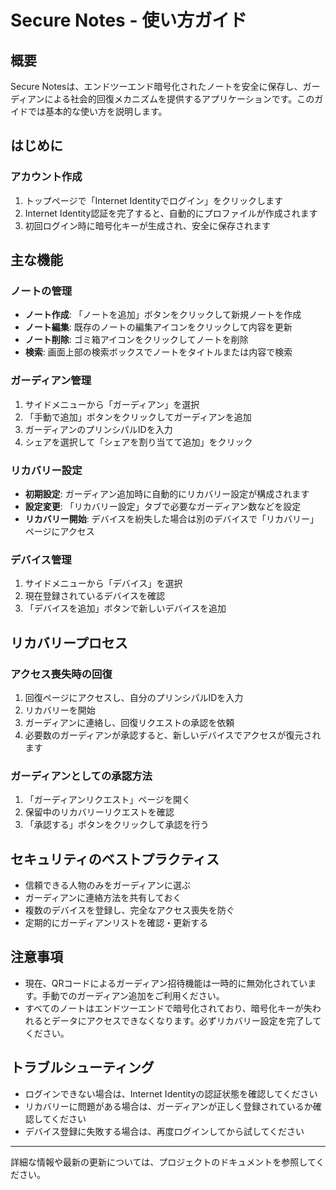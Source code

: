 
# Secure Notes - 使い方ガイド

## 概要
Secure Notesは、エンドツーエンド暗号化されたノートを安全に保存し、ガーディアンによる社会的回復メカニズムを提供するアプリケーションです。このガイドでは基本的な使い方を説明します。

## はじめに

### アカウント作成
1. トップページで「Internet Identityでログイン」をクリックします
2. Internet Identity認証を完了すると、自動的にプロファイルが作成されます
3. 初回ログイン時に暗号化キーが生成され、安全に保存されます

## 主な機能

### ノートの管理
- **ノート作成**: 「ノートを追加」ボタンをクリックして新規ノートを作成
- **ノート編集**: 既存のノートの編集アイコンをクリックして内容を更新
- **ノート削除**: ゴミ箱アイコンをクリックしてノートを削除
- **検索**: 画面上部の検索ボックスでノートをタイトルまたは内容で検索

### ガーディアン管理
1. サイドメニューから「ガーディアン」を選択
2. 「手動で追加」ボタンをクリックしてガーディアンを追加
3. ガーディアンのプリンシパルIDを入力
4. シェアを選択して「シェアを割り当てて追加」をクリック

### リカバリー設定
- **初期設定**: ガーディアン追加時に自動的にリカバリー設定が構成されます
- **設定変更**: 「リカバリー設定」タブで必要なガーディアン数などを設定
- **リカバリー開始**: デバイスを紛失した場合は別のデバイスで「リカバリー」ページにアクセス

### デバイス管理
1. サイドメニューから「デバイス」を選択
2. 現在登録されているデバイスを確認
3. 「デバイスを追加」ボタンで新しいデバイスを追加

## リカバリープロセス

### アクセス喪失時の回復
1. 回復ページにアクセスし、自分のプリンシパルIDを入力
2. リカバリーを開始
3. ガーディアンに連絡し、回復リクエストの承認を依頼
4. 必要数のガーディアンが承認すると、新しいデバイスでアクセスが復元されます

### ガーディアンとしての承認方法
1. 「ガーディアンリクエスト」ページを開く
2. 保留中のリカバリーリクエストを確認
3. 「承認する」ボタンをクリックして承認を行う

## セキュリティのベストプラクティス
- 信頼できる人物のみをガーディアンに選ぶ
- ガーディアンに連絡方法を共有しておく
- 複数のデバイスを登録し、完全なアクセス喪失を防ぐ
- 定期的にガーディアンリストを確認・更新する

## 注意事項
- 現在、QRコードによるガーディアン招待機能は一時的に無効化されています。手動でのガーディアン追加をご利用ください。
- すべてのノートはエンドツーエンドで暗号化されており、暗号化キーが失われるとデータにアクセスできなくなります。必ずリカバリー設定を完了してください。

## トラブルシューティング
- ログインできない場合は、Internet Identityの認証状態を確認してください
- リカバリーに問題がある場合は、ガーディアンが正しく登録されているか確認してください
- デバイス登録に失敗する場合は、再度ログインしてから試してください

---

詳細な情報や最新の更新については、プロジェクトのドキュメントを参照してください。


